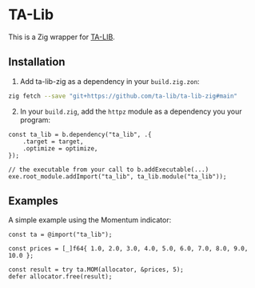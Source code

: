 # TA-Lib

This is a Zig wrapper for [TA-LIB](http://ta-lib.org).

## Installation

1) Add ta-lib-zig as a dependency in your `build.zig.zon`:

```bash
zig fetch --save "git+https://github.com/ta-lib/ta-lib-zig#main"
```

2) In your `build.zig`, add the `httpz` module as a dependency you your program:

```zig
const ta_lib = b.dependency("ta_lib", .{
    .target = target,
    .optimize = optimize,
});

// the executable from your call to b.addExecutable(...)
exe.root_module.addImport("ta_lib", ta_lib.module("ta_lib"));
```
## Examples

A simple example using the Momentum indicator:

```zig
const ta = @import("ta_lib");

const prices = [_]f64{ 1.0, 2.0, 3.0, 4.0, 5.0, 6.0, 7.0, 8.0, 9.0, 10.0 };

const result = try ta.MOM(allocator, &prices, 5);
defer allocator.free(result);
```
